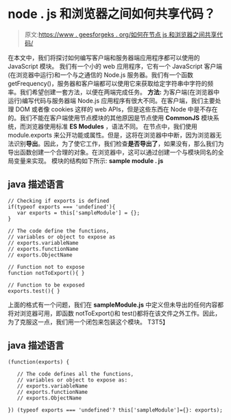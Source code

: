 # node . js 和浏览器之间如何共享代码？

> 原文:[https://www . geesforgeks . org/如何在节点 js 和浏览器之间共享代码/](https://www.geeksforgeeks.org/how-to-share-code-between-node-js-and-the-browser/)

在本文中，我们将探讨如何编写客户端和服务器端应用程序都可以使用的 JavaScript 模块。
我们有一个小的 web 应用程序，它有一个 JavaScript 客户端(在浏览器中运行)和一个与之通信的 Node.js 服务器。我们有一个函数 getFrequency()，服务器和客户端都可以使用它来获取给定字符串中字符的频率。我们希望创建一套方法，以便在两端完成任务。
**方法:**
为客户端(在浏览器中运行)编写代码与服务器端 Node.js 应用程序有很大不同。在客户端，我们主要处理 DOM 或者像 cookies 这样的 web APIs，但是这些东西在 Node 中是不存在的。我们不能在客户端使用节点模块的其他原因是节点使用 **CommonJS** 模块系统，而浏览器使用标准 **ES Modules** ，语法不同。
在节点中，我们使用 module.exports 来公开功能或属性。但是，这将在浏览器中中断，因为浏览器无法识别**导出**。因此，为了使它工作，我们检查**是否导出了**，如果没有，那么我们为导出函数创建一个合理的对象。在浏览器中，这可以通过创建一个与模块同名的全局变量来实现。
模块的结构如下所示:
**sample module . js**

## java 描述语言

```
// Checking if exports is defined
if(typeof exports === 'undefined'){
   var exports = this['sampleModule'] = {};
}

// The code define the functions,
// variables or object to expose as
// exports.variableName
// exports.functionName
// exports.ObjectName

// Function not to expose
function notToExport(){ }

// Function to be exposed
exports.test(){ }
```

上面的格式有一个问题，我们在 **sampleModule.js** 中定义但未导出的任何内容都将对浏览器可用，即函数 notToExport()和 test()都将在该文件之外工作。因此，为了克服这一点，我们用一个闭包来包装这个模块。
T3T5】

## java 描述语言

```
(function(exports) {

   // The code defines all the functions,
   // variables or object to expose as:
   // exports.variableName
   // exports.functionName
   // exports.ObjectName

}) (typeof exports === 'undefined'? this['sampleModule']={}: exports);
```